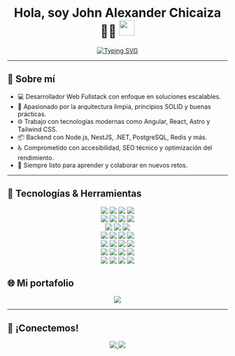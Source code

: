 <h1 align="center"><b>Hola, soy John Alexander Chicaiza 👨‍💻</b> <img src="https://media.giphy.com/media/hvRJCLFzcasrR4ia7z/giphy.gif" width="35"></h1>

<p align="center">
  <a href="https://github.com/DenverCoder1/readme-typing-svg">
    <img src="https://readme-typing-svg.herokuapp.com?font=Fira+Code&color=00F2FF&size=22&center=true&vCenter=true&width=800&height=60&lines=Fullstack+Developer+con+5+a%C3%B1os+de+experiencia;Frontend+%7C+Backend+%7C+DevOps+ligero;Construyo+soluciones+modernas+y+escalables+🚀" alt="Typing SVG" />
  </a>
</p>

---

## 📌 Sobre mí


- 💻 Desarrollador Web Fullstack con enfoque en soluciones escalables.
- 🧠 Apasionado por la arquitectura limpia, principios SOLID y buenas prácticas.
- 🌐 Trabajo con tecnologías modernas como Angular, React, Astro y Tailwind CSS.
- 📦 Backend con Node.js, NestJS, .NET, PostgreSQL, Redis y más.
- ♿️ Comprometido con accesibilidad, SEO técnico y optimización del rendimiento.
- 🚀 Siempre listo para aprender y colaborar en nuevos retos.

---

## 🚀 Tecnologías & Herramientas

<p align="center">

<!-- Lenguajes -->
<img src="https://img.shields.io/badge/JavaScript-F7DF1E.svg?style=for-the-badge&logo=javascript&logoColor=black"/>
<img src="https://img.shields.io/badge/TypeScript-3178C6.svg?style=for-the-badge&logo=typescript&logoColor=white"/>
<img src="https://img.shields.io/badge/Java-ED8B00.svg?style=for-the-badge&logo=openjdk&logoColor=white"/>
<img src="https://img.shields.io/badge/C%23-512BD4.svg?style=for-the-badge&logo=csharp&logoColor=white"/>

<!-- Frontend Frameworks -->
<br/>
<img src="https://img.shields.io/badge/Angular-DD0031.svg?style=for-the-badge&logo=angular&logoColor=white"/>
<img src="https://img.shields.io/badge/React-20232A.svg?style=for-the-badge&logo=react&logoColor=61DAFB"/>
<img src="https://img.shields.io/badge/Vue-42B883.svg?style=for-the-badge&logo=vue.js&logoColor=white"/>
<img src="https://img.shields.io/badge/Astro-FF5D01.svg?style=for-the-badge&logo=astro&logoColor=white"/>

<!-- Estilos -->
<br/>
<img src="https://img.shields.io/badge/HTML5-E34F26.svg?style=for-the-badge&logo=html5&logoColor=white"/>
<img src="https://img.shields.io/badge/CSS3-1572B6.svg?style=for-the-badge&logo=css3&logoColor=white"/>
<img src="https://img.shields.io/badge/Tailwind-06B6D4.svg?style=for-the-badge&logo=tailwindcss&logoColor=white"/>

<!-- Backend -->
<br/>
<img src="https://img.shields.io/badge/Node.js-339933.svg?style=for-the-badge&logo=node.js&logoColor=white"/>
<img src="https://img.shields.io/badge/Express.js-000000.svg?style=for-the-badge&logo=express&logoColor=white"/>
<img src="https://img.shields.io/badge/NestJS-E0234E.svg?style=for-the-badge&logo=nestjs&logoColor=white"/>
<img src="https://img.shields.io/badge/.NET-512BD4.svg?style=for-the-badge&logo=dotnet&logoColor=white"/>

<!-- Bases de datos -->
<br/>
<img src="https://img.shields.io/badge/PostgreSQL-4169E1.svg?style=for-the-badge&logo=postgresql&logoColor=white"/>
<img src="https://img.shields.io/badge/MySQL-4479A1.svg?style=for-the-badge&logo=mysql&logoColor=white"/>
<img src="https://img.shields.io/badge/SQL%20Server-CC2927.svg?style=for-the-badge&logo=microsoft-sql-server&logoColor=white"/>
<img src="https://img.shields.io/badge/SQLite-003B57.svg?style=for-the-badge&logo=sqlite&logoColor=white"/>

<!-- DevOps / Infra / Tools -->
<br/>
<img src="https://img.shields.io/badge/Docker-2496ED.svg?style=for-the-badge&logo=docker&logoColor=white"/>
<img src="https://img.shields.io/badge/Git-F05032.svg?style=for-the-badge&logo=git&logoColor=white"/>
<img src="https://img.shields.io/badge/GitHub-181717.svg?style=for-the-badge&logo=github&logoColor=white"/>
<img src="https://img.shields.io/badge/Visual%20Studio%20Code-007ACC.svg?style=for-the-badge&logo=visual-studio-code&logoColor=white"/>

<!-- Hosting / Despliegue -->
<br/>
<img src="https://img.shields.io/badge/Netlify-00C7B7.svg?style=for-the-badge&logo=netlify&logoColor=white"/>
<img src="https://img.shields.io/badge/Vercel-000000.svg?style=for-the-badge&logo=vercel&logoColor=white"/>
<img src="https://img.shields.io/badge/Railway-000000.svg?style=for-the-badge&logo=railway&logoColor=white"/>
<img src="https://img.shields.io/badge/Firebase-FFCA28.svg?style=for-the-badge&logo=firebase&logoColor=black"/>

</p>

## 🌐 Mi portafolio

<p align="center">
  <a href="https://portfolio-john-chicaiza.netlify.app/" target="_blank">
    <img src="https://img.shields.io/badge/Portafolio-%2300C896?style=for-the-badge&logo=netlify&logoColor=white" />
  </a>
</p>

---

## 🤝 ¡Conectemos!

<p align="center">
  <a href="mailto:jachicaiza@outlook.com">
  <img src="https://img.shields.io/badge/Outlook-jachicaiza@outlook.com-0078D4?style=for-the-badge&logo=microsoft-outlook&logoColor=white" />
</a>
  <a href="https://www.linkedin.com/in/jachicaizag92/"><img src="https://img.shields.io/badge/LinkedIn-John%20Chicaiza-blue?style=for-the-badge&logo=linkedin&logoColor=white"></a>
  <a href="https://github.com/johnchicaiza"><img src="https
